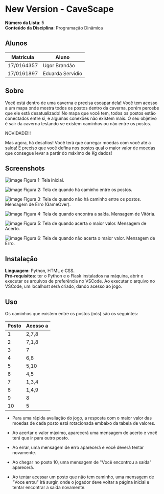 

# New Version - CaveScape

**Número da Lista**: 5 <br>
**Conteúdo da Disciplina**: Programação Dinâmica

## Alunos
|Matrícula | Aluno |
| -- | -- |
| 17/0164357  |  Ugor Brandão |
| 17/0161897 | Eduarda Servidio |

## Sobre  
Você está dentro de uma caverna e precisa escapar dela! Você tem acesso a um mapa onde mostra todos os postos dentro da caverna, porém percebe que ele está desatualizado! No mapa que você tem, todos os postos estão conectados entre si, e algumas conexões não existem mais. O seu objetivo é sair da caverna testando se existem caminhos ou não entre os postos. <br>

NOVIDADE!!! <br>

Mas agora, há desafios! Você terá que carregar moedas com você até a saída! É preciso que você defina nos postos qual
o maior valor de moedas que consegue levar a partir do máximo de Kg dados!

## Screenshots
![image](https://user-images.githubusercontent.com/52542729/163654706-2fae760d-81ec-402a-9019-c8cea27e037d.png)
Figura 1: Tela inicial.

![image](https://user-images.githubusercontent.com/52542729/163659615-113a53a2-1acd-4eb8-b6cf-41310b17add8.png)
Figura 2: Tela de quando há caminho entre os postos.

![image](https://user-images.githubusercontent.com/52542729/163654735-66860ab7-0dda-4566-b9bc-e63750a633a7.png)
Figura 3: Tela de quando não há caminho entre os postos. Mensagem de Erro (GameOver).

![image](https://user-images.githubusercontent.com/52542729/163654800-736f455c-ac44-41d0-b412-d65aa7dfb77e.png)
Figura 4: Tela de quando encontra a saída. Mensagem de Vitória.

![image](https://user-images.githubusercontent.com/52542729/163681386-289491c4-0ccb-4b8f-9406-76d34da2e942.png)
Figura 5: Tela de quando acerta o maior valor. Mensagem de Acerto.

![image](https://user-images.githubusercontent.com/52542729/163682229-0a350145-41ac-49ba-bc2b-c9bbbdcc1dd6.png)
Figura 6: Tela de quando não acerta o maior valor. Mensagem de Erro.

## Instalação 
**Linguagem**: Python, HTML e CSS. <br>
**Pré-requisitos**: ter o Python e o Flask instalados na máquina, abrir e executar os arquivos de preferência no VSCode.
Ao executar o arquivo no VSCode, um localhost será criado, dando acesso ao jogo.

## Uso 
Os caminhos que existem entre os postos (nós) são os seguintes:

| Posto | Acesso a |
| -- | -- |
| 1  | 2,7,8 |
| 2  | 7,1,8 |
| 3  | 7 |
| 4  | 6,8 |
| 5  | 5,10 |
| 6  | 4,5 |
| 7  | 1,3,4 |
| 8  | 1,4,9 |
| 9  | 8 |
| 10  | 5 |

* Para uma rápida avaliação do jogo, a resposta com o maior valor das moedas de cada posto está rotacionada embaixo da tabela de valores. <br>

* Ao acertar o valor máximo, aparecerá uma mensagem de acerto e você terá que ir para outro posto. <br>

* Ao errar, uma mensagem de erro aparecerá e você deverá tentar novamente.

* Ao chegar no posto 10, uma mensagem de "Você encontrou a saída" aparecerá. <br> 

* Ao tentar acessar um posto que não tem caminho, uma mensagem de "Voce errou" irá surgir, onde o jogador deve voltar a página inicial e tentar encontrar a saída novamente.
